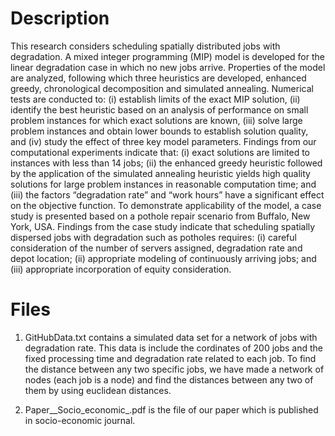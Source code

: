 # Description
This research considers scheduling spatially distributed jobs with degradation. A mixed integer programming (MIP) model is developed for the linear degradation case in which no new jobs arrive. Properties of the model are analyzed, following which three heuristics are developed, enhanced greedy, chronological decomposition and simulated annealing. Numerical tests are conducted to: (i) establish limits of the exact MIP solution, (ii) identify the best heuristic based on an analysis of performance on small problem instances for which exact solutions are known, (iii) solve large problem instances and obtain lower bounds to establish solution quality, and (iv) study the effect of three key model parameters. Findings from our computational experiments indicate that: (i) exact solutions are limited to instances with less than 14 jobs; (ii) the enhanced greedy heuristic followed by the application of the simulated annealing heuristic yields high quality solutions for large problem instances in reasonable computation time; and (iii) the factors “degradation rate” and “work hours” have a significant effect on the objective function. To demonstrate applicability of the model, a case study is presented based on a pothole repair scenario from Buffalo, New York, USA. Findings from the case study indicate that scheduling spatially dispersed jobs with degradation such as potholes requires: (i) careful consideration of the number of servers assigned, degradation rate and depot location; (ii) appropriate modeling of continuously arriving jobs; and (iii) appropriate incorporation of equity consideration.

# Files
1) GitHubData.txt contains a simulated data set for a network of jobs with degradation rate. This data is include the cordinates of 200 jobs and the fixed processing time and degradation rate related to each job. To find the distance between any two specific jobs, we have made a network of nodes (each job is a node) and find the distances between any two of them by using euclidean distances.

2) Paper__Socio_economic_.pdf is the file of our paper which is published in socio-economic journal.

